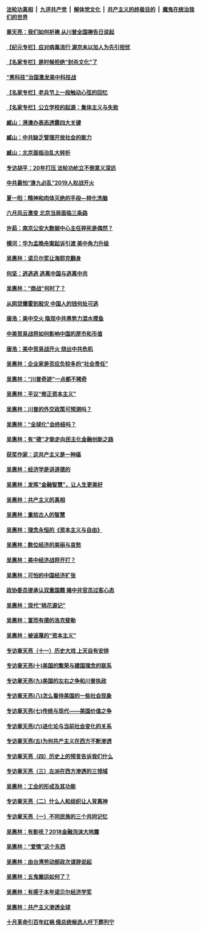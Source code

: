 ####  [法轮功真相](../../../../basic/blob/master/README.md?t=06122131) &nbsp;|&nbsp; [九评共产党](../../../../9ping.md/blob/master/README.md?t=06122131) &nbsp;|&nbsp; [解体党文化](../../../../jtdwh.md/blob/master/README.md?t=06122131)  &nbsp;|&nbsp; [共产主义的终极目的](../../../../gczydzjmd.md/blob/master/README.md?t=06122131) &nbsp;|&nbsp; [魔鬼在统治我们的世界](../../../../mgztzwmdsj.md/blob/master/README.md?t=06122131) 

#### [章天亮：我们如何祈祷 从川普全国祷告日说起](../pages/nsc423/n11944627.md?t=06122131) 

#### [【纪元专栏】应对病毒流行 渥京未以加人为先引担忧](../pages/nsc423/n11875714.md?t=06122131) 

#### [【名家专栏】是时候拒绝“封杀文化”了](../pages/nsc423/n11814093.md?t=06122131) 

#### [“黑科技”治国激发美中科技战](../pages/nsc423/n11638056.md?t=06122131) 

#### [【名家专栏】老兵节上一段触动心弦的回忆](../pages/nsc423/n11646016.md?t=06122131) 

#### [【名家专栏】公立学校的起源：集体主义与失败](../pages/nsc423/n11601833.md?t=06122131) 

#### [臧山：港澳办表态透露四大关键](../pages/nsc423/n11421628.md?t=06122131) 

#### [臧山：中共缺乏管理开放社会的能力](../pages/nsc423/n11407457.md?t=06122131) 

#### [臧山：北京面临治乱大转折](../pages/nsc423/n11406895.md?t=06122131) 

#### [专访胡平：20年打压 法轮功屹立不倒意义深远](../pages/nsc423/n11398800.md?t=06122131) 

#### [中共最怕“逢九必乱”2019人权战开火](../pages/nsc423/n11385248.md?t=06122131) 

#### [夏一阳：精神和肉体灭绝的手段—转化洗脑](../pages/nsc423/n11368250.md?t=06122131) 

#### [六月风云激变 北京当局面临三条路](../pages/nsc423/n11313668.md?t=06122131) 

#### [许茹：南京公安大数据中心主任猝死是偶然？](../pages/nsc423/n11064744.md?t=06122131) 

#### [横河：华为孟晚舟案起诉引渡 美中角力升级](../pages/nsc423/n11027230.md?t=06122131) 

#### [吴惠林：诺贝尔奖让海耶克翻身](../pages/nsc423/n10890049.md?t=06122131) 

#### [何坚：逃逃逃 逃离中国与逃离中共](../pages/nsc423/n10592891.md?t=06122131) 

#### [吴惠林：“商战”何时了？](../pages/nsc423/n10573558.md?t=06122131) 

#### [从网贷爆雷到股灾 中国人的钱何处可逃](../pages/nsc423/n10572800.md?t=06122131) 

#### [唐浩：美中交火 隐现中共黑势力混水摸鱼](../pages/nsc423/n10544040.md?t=06122131) 

#### [中美贸易战将如何影响中国的房市和币值](../pages/nsc423/n10543697.md?t=06122131) 

#### [唐浩：美中贸易战开火 烧出中共危机](../pages/nsc423/n10540126.md?t=06122131) 

#### [吴惠林：企业家是否应负较多的“社会责任”](../pages/nsc423/n10535022.md?t=06122131) 

#### [吴惠林：“川普奇迹”一点都不稀奇](../pages/nsc423/n10512808.md?t=06122131) 

#### [吴惠林：平议“修正资本主义”](../pages/nsc423/n10495724.md?t=06122131) 

#### [吴惠林：川普的外交政策可预测吗？](../pages/nsc423/n10462387.md?t=06122131) 

#### [吴惠林：“全球化”会终结吗？](../pages/nsc423/n10452838.md?t=06122131) 

#### [吴惠林：有“德”才能走向民主化金融创新之路](../pages/nsc423/n10432292.md?t=06122131) 

#### [获奖作家：这共产主义是一种癌](../pages/nsc423/n10431541.md?t=06122131) 

#### [吴惠林：经济学是讲道德的](../pages/nsc423/n10398014.md?t=06122131) 

#### [吴惠林：发挥“金融智慧”，让人生更美好](../pages/nsc423/n10375019.md?t=06122131) 

#### [吴惠林：共产主义的真相](../pages/nsc423/n10351394.md?t=06122131) 

#### [吴惠林：重拾古人的智慧](../pages/nsc423/n10337691.md?t=06122131) 

#### [吴惠林：理念永恒的《资本主义与自由》](../pages/nsc423/n10316274.md?t=06122131) 

#### [吴惠林：数位经济的美丽与哀愁](../pages/nsc423/n10292946.md?t=06122131) 

#### [吴惠林：美中经济战将开打？](../pages/nsc423/n10258825.md?t=06122131) 

#### [吴惠林：可怕的中国经济扩张](../pages/nsc423/n10219147.md?t=06122131) 

#### [政协委员提承认双重国籍 揭中共官员过客心态](../pages/nsc423/n10208809.md?t=06122131) 

#### [吴惠林：现代“桃花源记”](../pages/nsc423/n10185234.md?t=06122131) 

#### [吴惠林：富而有德的洛克斐勒](../pages/nsc423/n10142264.md?t=06122131) 

#### [吴惠林：被诬蔑的“资本主义”](../pages/nsc423/n10124816.md?t=06122131) 

#### [专访章天亮（十一）历史大戏 上天自有安排](../pages/nsc423/n10094905.md?t=06122131) 

#### [专访章天亮(十)美国的繁荣与建国理念的联系](../pages/nsc423/n10094899.md?t=06122131) 

#### [专访章天亮(九)美国的左右之争和川普执政](../pages/nsc423/n10094889.md?t=06122131) 

#### [专访章天亮(八)怎么看待美国的一些社会现象](../pages/nsc423/n10094857.md?t=06122131) 

#### [专访章天亮(七)传统与现代——美国价值之争](../pages/nsc423/n10093140.md?t=06122131) 

#### [专访章天亮(六)进化论与当前社会变化的关系](../pages/nsc423/n10092036.md?t=06122131) 

#### [专访章天亮(五)为何共产主义在西方不断渗透](../pages/nsc423/n10083620.md?t=06122131) 

#### [专访章天亮（四）历史上的预言告诉我们什么](../pages/nsc423/n10083606.md?t=06122131) 

#### [专访章天亮（三）左派在西方渗透的三领域](../pages/nsc423/n10081115.md?t=06122131) 

#### [吴惠林：工会的形成及其功能](../pages/nsc423/n10080633.md?t=06122131) 

#### [专访章天亮（二）什么人和组织让人背离神](../pages/nsc423/n10076637.md?t=06122131) 

#### [专访章天亮（一）不同民族的三个共同记忆](../pages/nsc423/n10074188.md?t=06122131) 

#### [吴惠林：有影呒？2018金融泡沫大地震](../pages/nsc423/n10040534.md?t=06122131) 

#### [吴惠林：“爱情”这个东西](../pages/nsc423/n10019423.md?t=06122131) 

#### [吴惠林：由台湾劳动部政次请辞说起](../pages/nsc423/n9979679.md?t=06122131) 

#### [吴惠林：五鬼搬运如何了？](../pages/nsc423/n9925338.md?t=06122131) 

#### [吴惠林：有感于本年诺贝尔经济学奖](../pages/nsc423/n9871883.md?t=06122131) 

#### [吴惠林：共产主义渗透全球](../pages/nsc423/n9812748.md?t=06122131) 

#### [十月革命引百年红祸 俄总统候选人吁下葬列宁](../pages/nsc423/n9810182.md?t=06122131) 

